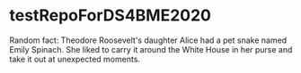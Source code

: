 # testRepoForDS4BME2020

Random fact: Theodore Roosevelt's daughter Alice had a pet snake named Emily Spinach. She liked to carry it around the White House in her purse and take it out at unexpected moments.
